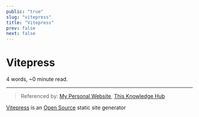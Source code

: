 ```yaml
---
public: "true"
slug: "vitepress"
title: "Vitepress"
prev: false
next: false
---
```

<script setup>
import { data } from '../../git.data.ts';
import { useData } from 'vitepress';
const pageData = useData();
</script>
<h1 class="p-name">Vitepress</h1>
<p>4 words, ~0 minute read. <span v-html="data[`site/${pageData.page.value.relativePath}`]" /></p>
<hr/>

> Referenced by: [My Personal Website](/garden/my-personal-website/index.md), [This Knowledge Hub](/garden/this-knowledge-hub/index.md)

[Vitepress](https://vitepress.dev) is an [Open Source](/garden/open-source/index.md) static site generator
